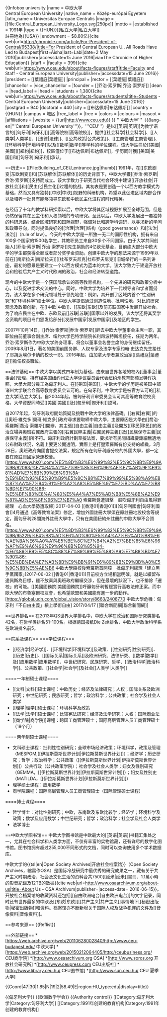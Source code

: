{{Infobox university
|name            = 中欧大学<br>Central European University
|native_name     = Közép-európai Egyetem
|latin_name      = Universitas Europae Centralis
|image           = [[file:Central_European_University_Logo.svg|250px]]
|motto           =
|established     = 1991年
|type            = {{HUN}}[[私立大学|私立大学]]<br>註冊地為{{USA}}
|endowment       = $8.80亿<ref name="The Chronicle of Higher Education">{{cite web|url=http://chronicle.com/article/For-President-of-Central/65338/|title=For President of Central European U., All Roads Have Led to Budapest|first=Aisha|last=Labi|date=2 May 2010|publisher=|accessdate=15 June 2016|via=The Chronicle of Higher Education}}</ref>
|staff           =
|faculty         = 399<ref>{{cite web|url=https://www.ceu.edu/about/facts-figures/staff|title=Faculty and Staff  - Central European University|publisher=|accessdate=15 June 2016}}</ref>
|president       = [[葉禮庭|葉禮庭]]
|principal       =
|rector          = [[葉禮庭|葉禮庭]]
|chancellor      = 
|vice_chancellor =
|founder         = [[乔治·索罗斯|乔治·索罗斯]]
|dean            =
|head_label      =
|head            =
|students        = 1,380<ref>{{cite web|url=https://www.ceu.edu/about/facts-figures/students|title=Students - Central European University|publisher=|accessdate=15 June 2016}}</ref>
|postgrad        = 940
|doctoral        = 440
|city            = [[布达佩斯|布达佩斯]]
|country         = {{HUN}}
|campus          = 城区
|free_label      =
|free            =
|colors          =
|colours         =
|mascot          =
|affiliations    = 
|website         = {{url|http://www.ceu.edu}}
}}
'''中欧大学'''（{{lang-en|'''Central European University'''}}，'''CEU'''）是以[[英语|英语]]为教学语言的[[匈牙利|匈牙利]][[高等院校|高等院校]]，提供[[社会科学|社会科学]]、[[人类学|人类学]]、[[法律|法律]]、[[公共政策|公共政策]]、[[工商管理|工商管理]]、[[环境科学|环境科学]]以及[[数学|数学]]等学科的学位课程。该大学註冊於[[美國|美國]][[紐約|紐約]]，校區僅位于[[布达佩斯|布达佩斯]]，学历同时獲[[美国|美国]]和[[匈牙利|匈牙利]]承认。

==历史==
[[File:Building_of_CEU_entrance.jpg|thumb]]
1991年，在[[东欧剧变|东欧剧变]]和[[苏联解体|苏联解体]]的历史背景下，中欧大学獲[[乔治·索罗斯|乔治·索罗斯]]支持而成立。该大学致力于研究当代社会环境中建设[[开放社会|开放社会]]和[[民主化|民主化]]过程的挑战。其初衷是要创造一个以西方教学模式为基础，然而又具有独特[[中欧|中欧]]视野的科研机构，希望以此促进区域内部合作以及培养一批具有能够领导东欧和中欧民主化进程的时代精英。

在经历了十年的教学科研探索以后，中欧大学将其区域视野扩展至全球范围，但是仍然保留其在民主化和人权领域的专项研究。至此以后，中欧大学发展出一套独特的科研思路，结合区域研究和国际视野，强调对比和跨学科调研，以寻求新的学问和政策导向，同时提倡良好的[[治理|治理]]结构（good governance）和[[法治|法治]]（rule of law）。今天的中欧大学是一所独一无二的国际性机构，拥有来自100多个国家的1500名学生，其教职员工来自30多个不同国家。由于大学共同创始人[[乔治·索罗斯|乔治·索罗斯]]先生捐助的4亿欧元基金，目前绝大部分中欧大学的学生都获得全额或者部分奖学金资助。创建中欧大学的想法来源于1989年以前在[[南斯拉夫|南斯拉夫]][[杜布罗夫尼克|杜布罗夫尼克]]旧城举行的一系列讲座，最初的愿景是要建立一个以西方模式为蓝本的大学。该大学致力于建造开放社会和检验后共产主义时代欧洲的政治，社会和经济转型道路。

现今的中欧大学是一个获国际承认的高等教育机构，一个先进的研究和政策分析中心，以及促进学术交流的中心。同时，中欧大学为培养下一代领导者和学者而努力。该大学在多个研究领域处于领先地位：例如，其开创了区域内首个“性别研究”和“环境科学”硕士学位。中欧大学提倡通过创造性地、批判性地、对比的研究观念及政策创新，在[[中欧|中欧]]、[[东欧|东欧]]及前苏联国家中发展开放社会。为了响应民主在中欧、东欧及前[[苏联|苏联]]国家以外的发展，该大学还将其奖学金资助的项目专门颁发给部分[[发展中国家|发展中国家]]及地区的学生。

2007年10月14日，[[乔治·索罗斯|乔治·索罗斯]]辞去中欧大学董事会主席一职，其职位由前董事会副主席、纽约大学巴特学院院长利昂波特斯坦接任，任期为两年。乔治·索罗斯作为中欧大学终身理事，将会以董事会名誉主席的身份继续留任。2009年8月1日，著名的美国前国务卿、人权专家及法学专家约翰·史达克先生接任了耶胡达埃尔卡纳的校长一职。2016年起，由加拿大學者兼政治家[[葉禮庭|葉禮庭]]擔任校長職位。

==法律基础==
中欧大学以美式四年制为基础，由來自世界各地的校內[[董事会|董事会]]管理，持有经美国纽约州立大学评议委员会代表纽约州教育部颁发特许执照，大學大部分員工為匈牙利人。在[[美国|美国]]，中欧大学的学历是被美国中部诸州大学联合会高等教育委员会认可的。在匈牙利，中欧大学是被官方认可的[[私立大学|私立大学]]。自2004年起，被匈牙利评审委员会认可其高等教育院校资格，大學資歷同時受[[美國|美國]]及[[匈牙利|匈牙利]]認可。

自2017年起，匈牙利政府開始質疑及挑戰中欧大学的法律基礎。[[右翼|右翼]]的[[奧班·維克多|奧班·維克多]]政府尋求要取締中歐大學，主要原因是大學由[[喬治·索羅斯|喬治·索羅斯]]開辦，其主張[[自由主義|自由主義]]及開放[[移民|移民]]的政治立場與奧班右翼政府主張的[[右翼民粹主義|右翼民粹主義]]及[[民族保守主義|民族保守主義]]所不符。匈牙利政府計劃草擬法案，要求所有民間組織要鉅細無遺地公布財政狀況，名義上要更公開透明，實際上是打壓索羅斯有份支持的組織。3月28日，奧班政府向國會提交法案，規定所有在匈牙利辦分校的外國大學，都一定要在原註冊國家營運校舍。<ref>[https://www.hk01.com/%E5%8D%B3%E6%99%82%E5%9C%8B%E9%9A%9B/82063/%E7%B4%A2%E7%BE%85%E6%96%AF%E7%AB%9F%E9%81%AD%E7%8B%99%E6%93%8A-%E9%BC%93%E5%90%B9%E5%8C%88%E7%89%99%E5%88%A9%E8%87%AA%E7%94%B1%E9%A2%A8%E5%BE%97%E7%BD%AA%E7%B8%BD%E7%90%86-%E5%BF%83%E8%A1%80%E5%A4%A7%E5%AD%B8%E5%8B%A2%E9%81%AD%E5%8F%96%E7%B7%A0 索羅斯竟遭狙擊　鼓吹匈牙利自由風得罪總理　心血大學勢遭取締] 2017-04-03 [[香港01|香港01]]</ref>[[匈牙利國會|匈牙利國會]]4月通過《高等教育法案》修定，增加外國註冊大學須在原註冊地設校舍等規定，而匈牙利28間海外註冊大學中，只有在美國紐約州註冊的中歐大學不合資格。<ref>[https://www.hk01.com/%E5%8D%B3%E6%99%82%E5%9C%8B%E9%9A%9B/95229/%E4%B8%AD%E6%AD%90%E5%A4%A7%E5%AD%B8%E6%AE%BA%E6%A0%A1%E5%BE%8C%E7%B4%A2%E7%BE%85%E6%96%AF%E9%A6%96%E9%96%8B%E8%85%94-%E6%89%B9%E5%8C%88%E7%89%99%E5%88%A9%E7%B8%BD%E7%90%86-%E5%BB%BA%E7%AB%8B%E9%BB%91%E6%89%8B%E9%BB%A8%E5%9C%8B%E5%AE%B6 中歐大學殺校後索羅斯首開腔　批匈牙利總理「建立黑手黨國家」]2017-06-02 [[香港01|香港01]]</ref>目前校方立場相當明確，就是以續留布達佩斯為目標，雖不放棄與奧班政府繼續交涉，但在最壞的狀況下，也不排除「遷校」的可能。[[美國國務院|美國國務院]]呼籲匈牙利暫緩實行高教法修正案。而中歐大學的布魯塞爾校友會，也希望歐盟和美國能有進一步的動作。<ref>[https://global.udn.com/global_vision/story/8663/2408770 中歐大學危機：匈牙利「不自由主義」槓上學術自由] 2017/04/17 [[聯合新聞網|聯合新聞網]]</ref>

==世界排名==
在2013年QS世界大学排名中，中欧大学在政治和国际研究类排名42名，在哲学类排名51-100名。根据德国报纸Die Zeit排名，中欧大学政治科学系在欧洲排名前5。

==院系及课程==
===学位课程===
* [[经济学|经济学]]、[[环境科学|环境科学]]及政策、[[性别研究|性别研究]]、[[历史|历史]]、[[国际关系|国际关系]]及欧洲研究、法律研究、[[数学|数学]]及[[应用数学|应用数学]]、中世纪研究、民族研究、哲学、[[政治科学|政治科学]]、公共政策、[[社会学|社会学]]及社会[[人类学|人类学]]

====一年制硕士课程====
* [[文科|文科]]硕士课程：中欧历史；经济及法律研究；人权；国际关系及欧洲研究；中世纪研究；民族研究；哲学；政治科学；公共政策；社会学及社会人类学
* [[理学|理学]]硕士课程：环境科学及政策
* [[法学|法学]]硕士课程：比较宪法研究；经济及法学研究；人权；国际商业法
* [[商学院|商学院]]课程：跨国工商管理硕士；国际高层管理人员工商管理硕士（18个月）

====两年制硕士课程====
* 文科硕士课程：批判性性别研究；全球市场经济政策；环境科学，政策及管理（MESPOM,[[伊拉斯莫斯世界计划|伊拉斯莫斯世界计划]]）；经济学；历史研究；哲学；政治科学；公共政策（[[伊拉斯莫斯世界计划|伊拉斯莫斯世界计划]]）公共行政（公共政策学院）；社会学及社会人类学；妇女及性别研究（GEMMA，[[伊拉斯莫斯世界计划|伊拉斯莫斯世界计划]]）；妇女及性别史（MATILDA，[[伊拉斯莫斯世界计划|伊拉斯莫斯世界计划]]）
* 理学硕士课程：应用数学
* 商学院课程：国际高层管理人员工商管理硕士（国际管理硕士课程）

====博士课程====
* 哲学博士：对比性别研究；中欧，东南欧及东欧比较学；经济学；环境科学及政策；数学及应用数学；中世纪研究；哲学；政治科学；社会学及社会人类学
* 法学博士

==中欧大学图书馆==
中欧大学图书馆是中欧最大的[[英语|英语]]书籍汇集处之一，尤其在社会科学和人类学方面，不仅有丰富的实物馆藏，还有详尽的数字化图书馆。图书馆拥有超过255,000不同形式的文档，同时可以查询使用多个学术数据库。

中欧大学的{{tsl|en|Open Society Archives|开放社会档案馆}}（Open Society Archives，縮寫作OSA）是国际冷战研究中最优秀的研究成果之一，藏有关于共产主义时期政治、社会及文化生活的资料合共7500[[延米|延米]]書冊、1.1萬小時的影音紀錄及12TB的數據<ref>{{cite web|url=http://www.osaarchivum.org/about-us|title=About Us - OSA Archivum|publisher=|access-date= 2016-06-15}}</ref>。开放社会档案馆的收藏资料还包括[[自由欧洲电台|自由欧洲电台]]的文字记录，同时还有世界最多的中欧及[[东欧|东欧]][[共产主义|共产主义]]事情地下[[秘密出版物|秘密出版物]]和资料。档案馆亦不断新增关于国际人权及战争犯罪的文件及[[音像资料|音像资料]]。

==参考来源==
{{Reflist}}

==外部链接==
*[https://web.archive.org/web/20110628002840/http://www.ceu-budapest.edu/ 中欧大学]
*[https://web.archive.org/web/20150212064405/http://ceubusiness.org/ CEU商学院]
*[http://www.osaarchivum.org OSA]
*[http://www.soros.org 开放社会研究所]
*[http://www.ceupress.com CEU出版社]
*[http://www.library.ceu.hu/ CEU图书馆]
*[http://www.sun.ceu.hu/ CEU 夏季大学]

{{Coord|47|30|1.85|N|19|2|58.49|E|region:HU_type:edu|display=title}}

{{匈牙利大学}}
{{欧洲数学学会}}
{{Authority control}}
[[Category:匈牙利大学|Category:匈牙利大学]]
[[Category:1991年创建的教育机构|Category:1991年创建的教育机构]]